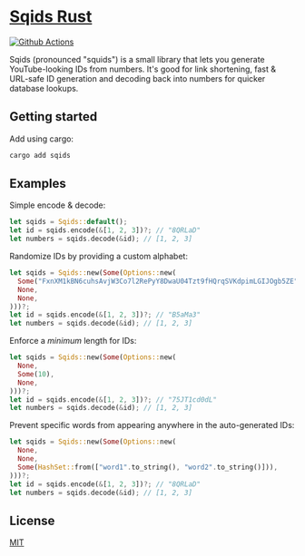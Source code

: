 # [Sqids Rust](https://sqids.org/rust)

[![Github Actions](https://img.shields.io/github/actions/workflow/status/sqids/sqids-rust/tests.yml)](https://github.com/sqids/sqids-rust/actions)

Sqids (pronounced "squids") is a small library that lets you generate YouTube-looking IDs from numbers. It's good for link shortening, fast & URL-safe ID generation and decoding back into numbers for quicker database lookups.

## Getting started

Add using cargo:

```bash
cargo add sqids
```

## Examples

Simple encode & decode:

```rust
let sqids = Sqids::default();
let id = sqids.encode(&[1, 2, 3])?; // "8QRLaD"
let numbers = sqids.decode(&id); // [1, 2, 3]
```

Randomize IDs by providing a custom alphabet:

```rust
let sqids = Sqids::new(Some(Options::new(
  Some("FxnXM1kBN6cuhsAvjW3Co7l2RePyY8DwaU04Tzt9fHQrqSVKdpimLGIJOgb5ZE".to_string()),
  None,
  None,
)))?;
let id = sqids.encode(&[1, 2, 3])?; // "B5aMa3"
let numbers = sqids.decode(&id); // [1, 2, 3]
```

Enforce a *minimum* length for IDs:

```rust
let sqids = Sqids::new(Some(Options::new(
  None,
  Some(10),
  None,
)))?;
let id = sqids.encode(&[1, 2, 3])?; // "75JT1cd0dL"
let numbers = sqids.decode(&id); // [1, 2, 3]
```

Prevent specific words from appearing anywhere in the auto-generated IDs:

```rust
let sqids = Sqids::new(Some(Options::new(
  None,
  None,
  Some(HashSet::from(["word1".to_string(), "word2".to_string()])),
)))?;
let id = sqids.encode(&[1, 2, 3])?; // "8QRLaD"
let numbers = sqids.decode(&id); // [1, 2, 3]
```

## License

[MIT](LICENSE)
